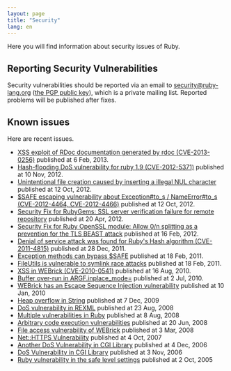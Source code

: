 ```yaml
---
layout: page
title: "Security"
lang: en
---
```


Here you will find information about security issues of Ruby.

## Reporting Security Vulnerabilities

Security vulnerabilities should be reported via an email to
security@ruby-lang.org ([the PGP public key](/security.asc)), which is a
private mailing list. Reported problems will be published after fixes.

## Known issues

Here are recent issues.

* [XSS exploit of RDoc documentation generated by rdoc
  (CVE-2013-0256)][1] published at 6 Feb, 2013.
* [Hash-flooding DoS vulnerability for ruby 1.9 (CVE-2012-5371)][2]
  published at 10 Nov, 2012.
* [Unintentional file creation caused by inserting a illegal NUL
  character][3] published at 12 Oct, 2012.
* [$SAFE escaping vulnerability about Exception#to\_s / NameError#to\_s
  (CVE-2012-4464, CVE-2012-4466)][4] published at 12 Oct, 2012.
* [Security Fix for RubyGems: SSL server verification failure for remote
  repository][5] published at 20 Apr, 2012.
* [Security Fix for Ruby OpenSSL module: Allow 0/n splitting as a
  prevention for the TLS BEAST attack][6] published at 16 Feb, 2012.
* [Denial of service attack was found for Ruby\'s Hash algorithm
  (CVE-2011-4815)][7] published at 28 Dec, 2011.
* [Exception methods can bypass $SAFE][8] published at 18 Feb, 2011.
* [FileUtils is vulnerable to symlink race attacks][9] published at 18
  Feb, 2011.
* [XSS in WEBrick (CVE-2010-0541)][10] published at 16 Aug, 2010.
* [Buffer over-run in ARGF.inplace\_mode=][11] published at 2 Jul, 2010.
* [WEBrick has an Escape Sequence Injection vulnerability][12] published
  at 10 Jan, 2010
* [Heap overflow in String][13] published at 7 Dec, 2009
* [DoS vulnerability in
  REXML](/en/news/2008/08/23/dos-vulnerability-in-rexml/) published at
  23 Aug, 2008
* [Multiple vulnerabilities in
  Ruby](/en/news/2008/08/08/multiple-vulnerabilities-in-ruby/) published
  at 8 Aug, 2008
* [Arbitrary code execution
  vulnerabilities](/en/news/2008/06/20/arbitrary-code-execution-vulnerabilities/)
  published at 20 Jun, 2008
* [File access vulnerability of
  WEBrick](/en/news/2008/03/03/webrick-file-access-vulnerability/)
  published at 3 Mar, 2008
* [Net::HTTPS
  Vulnerability](/en/news/2007/10/04/net-https-vulnerability/) published
  at 4 Oct, 2007
* [Another DoS Vulnerability in CGI
  Library](/en/news/2006/12/04/another-dos-vulnerability-in-cgi-library/)
  published at 4 Dec, 2006
* [DoS Vulnerability in CGI Library](/en/news/2006/11/03/CVE-2006-5467/)
  published at 3 Nov, 2006
* [Ruby vulnerability in the safe level
  settings](/en/news/2005/10/03/ruby-vulnerability-in-the-safe-level-settings/)
  published at 2 Oct, 2005



[1]: http://www.ruby-lang.org/en/news/2013/02/06/rdoc-xss-cve-2013-0256/ 
[2]: http://www.ruby-lang.org/en/news/2012/11/09/ruby19-hashdos-cve-2012-5371/ 
[3]: http://preview.ruby-lang.org/en/news/2012/10/12/poisoned-NUL-byte-vulnerability/ 
[4]: http://www.ruby-lang.org/en/news/2012/10/12/cve-2012-4464-cve-2012-4466/ 
[5]: http://www.ruby-lang.org/en/news/2012/04/20/ruby-1-9-3-p194-is-released/ 
[6]: http://www.ruby-lang.org/en/news/2012/02/16/security-fix-for-ruby-openssl-module-allow-0n-splitting-as-a-prevention-for-the-tls-beast-attack-/ 
[7]: http://www.ruby-lang.org/en/news/2011/12/28/denial-of-service-attack-was-found-for-rubys-hash-algorithm-cve-2011-4815/ 
[8]: http://www.ruby-lang.org/en/news/2011/02/18/exception-methods-can-bypass-safe/ 
[9]: http://www.ruby-lang.org/en/news/2011/02/18/fileutils-is-vulnerable-to-symlink-race-attacks/ 
[10]: http://www.ruby-lang.org/en/news/2010/08/16/xss-in-webrick-cve-2010-0541/ 
[11]: http://www.ruby-lang.org/en/news/2010/07/02/ruby-1-9-1-p429-is-released/ 
[12]: http://www.ruby-lang.org/en/news/2010/01/10/webrick-escape-sequence-injection// 
[13]: http://www.ruby-lang.org/en/news/2009/12/07/heap-overflow-in-string/ 
